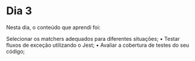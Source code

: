 # Dia 3


Nesta dia, o conteúdo que aprendi foi:

Selecionar os matchers adequados para diferentes situações; 
    • Testar fluxos de exceção utilizando o Jest; 
    • Avaliar a cobertura de testes do seu código;
